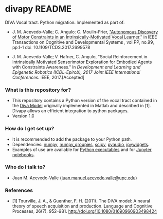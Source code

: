 # divapy README #

DIVA Vocal tract. Python migration. Implemented as part of:

* J. M. Acevedo-Valle; C. Angulo; C. Moulin-Frier, ["Autonomous Discovery of Motor Constraints in an Intrinsically-Motivated Vocal Learner,"](http://ieeexplore.ieee.org/stamp/stamp.jsp?tp=&arnumber=7914655&isnumber=7422051) in IEEE Transactions on Cognitive and Developmental Systems , vol.PP, no.99, pp.1-1
doi: 10.1109/TCDS.2017.2699578

* J. M. Acevedo-Valle; V. Hafner, C. Angulo, "Social Reinforcement in Intrinsically Motivated Sensorimotor Exploration for Embodied Agents with Constraints Awareness." In _Development and Learning and Epigenetic Robotics (ICDL-Epirob), 2017 Joint IEEE International Conferences_. IEEE, 2017.[Accepted]

### What is this repository for? ###

* This repository contains a Python version of the vocal tract contained in the [Diva Model](http://sites.bu.edu/guentherlab/software/diva-source-code/) originally implemented in Matlab and described in [1]. Divapy allows an efficient integration to python packages.
* Version 1.0

### How do I get set up? ###

* It is recommended to add the package to your Python path.
* Dependencies: [numpy](http://www.numpy.org/), [numpy_groupies](https://pypi.python.org/pypi/numpy_groupies), [scipy](https://www.scipy.org/), [pyaudio](https://pypi.python.org/pypi/PyAudio), [ipywidgets](https://ipywidgets.readthedocs.io/en/latest/user_install.html).
* Examples of use are available for [Python executables](https://github.com/yumilceh/divapy/tree/master/Executables) and for [Jupyter notebooks](https://github.com/yumilceh/divapy/tree/master/Notebooks).

### Who do I talk to? ###

* Juan M. Acevedo-Valle (juan.manuel.acevedo.valle@upc.edu)

### References ###
* [1] Tourville, J. A., & Guenther, F. H. (2011). The DIVA model: A neural theory of speech acquisition and production. Language and Cognitive Processes, 26(7), 952–981. http://doi.org/10.1080/01690960903498424

